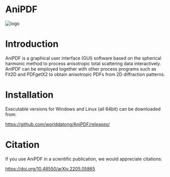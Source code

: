 # AniPDF
![logo](https://github.com/worlddatong/Anisotropic-PDF/blob/main/imgs/10.png)

# Introduction
AniPDF is a graphical user interface (GUI) software based on the spherical harmonic method to process anisotropic total scattering data interactively.
AniPDF can be employed together with other process programs such as Fit2D and PDFgetX2 to obtain anisotropic PDFs from 2D diffraction patterns.

# Installation
Executable versions for Windows and Linux (all 64bit) can be downloaded from:

https://github.com/worlddatong/AniPDF/releases/
  
# Citation
If you use AniPDF in a scientific publication, we would appreciate citations:

https://doi.org/10.48550/arXiv.2205.05865
